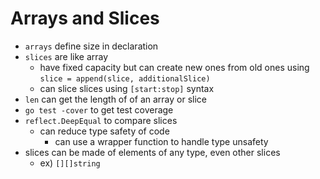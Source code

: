 # Arrays and Slices

- `arrays` define size in declaration
- `slices` are like array
  - have fixed capacity but can create new ones from old ones using `slice = append(slice, additionalSlice)`
  - can slice slices using `[start:stop]` syntax
- `len` can get the length of of an array or slice
- `go test -cover` to get test coverage
- `reflect.DeepEqual` to compare slices
  - can reduce type safety of code
    - can use a wrapper function to handle type unsafety
- slices can be made of elements of any type, even other slices
  - ex) `[][]string`
